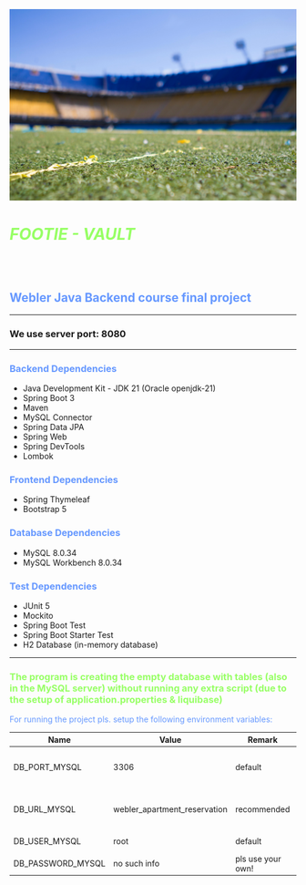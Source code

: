 ![img.jpg](img.jpg)


# ***<span style="color: #97ff65 ">FOOTIE - VAULT***  
<br>
<br>

## <span style="color: #6698FF ">Webler Java Backend course final project 

---

### We use server port: 8080</span>

---

### <span style="color: #6698FF ">Backend Dependencies

- Java Development Kit - JDK 21 (Oracle openjdk-21)
- Spring Boot 3
- Maven
- MySQL Connector
- Spring Data JPA
- Spring Web
- Spring DevTools
- Lombok

### <span style="color: #6698FF ">Frontend Dependencies

- Spring Thymeleaf
- Bootstrap 5

### <span style="color: #6698FF ">Database Dependencies

- MySQL 8.0.34
- MySQL Workbench 8.0.34

### <span style="color: #6698FF ">Test Dependencies

- JUnit 5
- Mockito
- Spring Boot Test
- Spring Boot Starter Test
- H2 Database (in-memory database)

---

### <span style="color: #97ff65">The program is creating the empty database with tables (also in the MySQL server) without running any extra script (due to the setup of application.properties & liquibase)</span>
<span style="color: #6698FF">For running the project pls. setup the following environment variables:</span>
<br>

| Name               | Value                       | Remark            | Extra remark                                                                                                                                                 |
|--------------------|-----------------------------|-------------------|--------------------------------------------------------------------------------------------------------------------------------------------------------------|
| DB_PORT_MYSQL           | 3306                        | default           | please user your own port that has been set to MySQL server                                                                                                  |
| DB_URL_MYSQL             | webler_apartment_reservation                  | recommended       | you can use your own, our name is just a recommendation!                                                                                                     |
| DB_USER_MYSQL            | root                        | default           | please use your own!                                                                                                                                         |
| DB_PASSWORD_MYSQL        | no such info                | pls use your own! | [MYSQL Installation Guide](https://dev.mysql.com/doc/mysql-installation-excerpt/5.7/en/)                                                                     | 